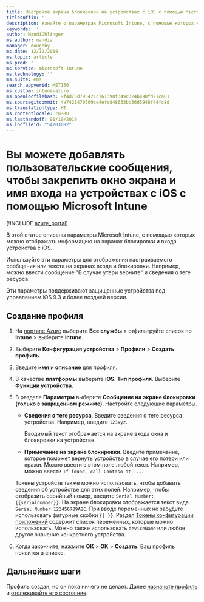 ```yaml
---
title: Настройка экрана блокировки на устройствах с iOS с помощью Microsoft Intune — Azure | Документация Майкрософт
titlesuffix: ''
description: Узнайте о параметрах Microsoft Intune, с помощью которых можно отображать информацию на экране блокировки устройства iOS, используя параметры конфигурации общих устройств для iOS.
keywords: ''
author: MandiOhlinger
ms.author: mandia
manager: dougeby
ms.date: 12/12/2018
ms.topic: article
ms.prod: ''
ms.service: microsoft-intune
ms.technology: ''
ms.suite: ems
search.appverid: MET150
ms.custom: intune-azure
ms.openlocfilehash: 9f4d75d795421c761398f349c324b498fd21ca01
ms.sourcegitcommit: 4a7421470569ce4efe848633bd36d5946f44fc8d
ms.translationtype: HT
ms.contentlocale: ru-RU
ms.lasthandoff: 01/10/2019
ms.locfileid: "54203082"
---
```

# <a name="add-custom-messages-to-lock-screen-and-login-window-on-ios-devices-using-microsoft-intune"></a>Вы можете добавлять пользовательские сообщения, чтобы закрепить окно экрана и имя входа на устройствах с iOS с помощью Microsoft Intune

[!INCLUDE [azure_portal](./includes/azure_portal.md)]

В этой статье описаны параметры Microsoft Intune, с помощью которых можно отображать информацию на экранах блокировки и входа устройства с iOS. 

Используйте эти параметры для отображения настраиваемого сообщения или текста на экранах входа и блокировки. Например, можно ввести сообщение "В случае утери верните" и сведения о теге ресурса.

Эти параметры поддерживают защищенные устройства под управлением iOS 9.3 и более поздней версии.

## <a name="create-the-profile"></a>Создание профиля

1. На [портале Azure](https://portal.azure.com) выберите **Все службы** > отфильтруйте список по **Intune** > выберите **Intune**.
2. Выберите **Конфигурация устройства** > **Профили** > **Создать профиль**.
3. Введите **имя** и **описание** для профиля.
4. В качестве **платформы** выберите **iOS**. **Тип профиля**. Выберите **Функции устройства**.
5. В разделе **Параметры** выберите **Сообщение на экране блокировки (только в защищенном режиме)**. Настройте следующие параметры.

    - **Сведения о теге ресурса**. Введите сведения о теге ресурса устройства. Например, введите `123xyz`.

        Вводимый текст отображается на экране входа окна и блокировки на устройстве.

    - **Примечание на экране блокировки**. Введите примечание, которое поможет вернуть устройство в случае его потери или кражи. Можно ввести в этом поле любой текст. Например, можно ввести `If found, call Contoso at ...`.

    Токены устройств также можно использовать, чтобы добавить сведения об устройстве для этих полей. Например, чтобы отобразить серийный номер, введите `Serial Number: {{serialnumber}}`. На экране блокировки отображается текст вида `Serial Number 123456789ABC`. При вводе переменных не забудьте использовать фигурные скобки `{{ }}`. Раздел [Токены конфигурации приложений](app-configuration-policies-use-ios.md#tokens-used-in-the-property-list) содержит список переменных, которые можно использовать. Можно также использовать `deviceName` или любое другое значение конкретного устройства.

6. Когда закончите, нажмите **ОК** > **ОК** > **Создать**. Ваш профиль появится в списке.

## <a name="next-steps"></a>Дальнейшие шаги

Профиль создан, но он пока ничего не делает. Далее [назначьте профиль](device-profile-assign.md) и [отслеживайте его состояние](device-profile-monitor.md).
